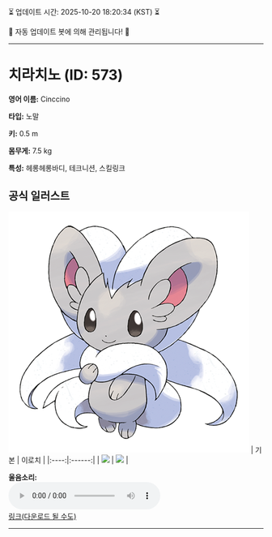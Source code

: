 
⏳ 업데이트 시간: 2025-10-20 18:20:34 (KST) ⏳

🤖 자동 업데이트 봇에 의해 관리됩니다! 🤖

---

# 치라치노 (ID: 573)
**영어 이름:** Cinccino

**타입:** 노말

**키:** 0.5 m

**몸무게:** 7.5 kg

**특성:** 헤롱헤롱바디, 테크니션, 스킬링크

## 공식 일러스트
![](https://raw.githubusercontent.com/PokeAPI/sprites/master/sprites/pokemon/other/official-artwork/573.png)
| 기본 | 이로치 |
|:----:|:------:|
| <img src="http://play.pokemonshowdown.com/sprites/ani/cinccino.gif" width="200"> | <img src="http://play.pokemonshowdown.com/sprites/ani-shiny/cinccino.gif" width="200"> |

**울음소리:**<br><audio controls src="https://raw.githubusercontent.com/PokeAPI/cries/main/cries/pokemon/latest/573.ogg"></audio><br> [링크(다운로드 될 수도)](https://raw.githubusercontent.com/PokeAPI/cries/main/cries/pokemon/latest/573.ogg)


---
